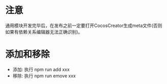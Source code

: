 # 注意
通用模块开发完毕后，在发布之前一定要打开CocosCreator生成meta文件(否则如果有依赖关系编辑器无法正确识别)。

# 添加和移除
* 添加: 执行 npm run add xxx 
* 移除: 执行 npm run emove xxx 